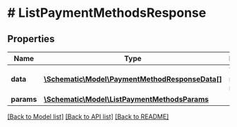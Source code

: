 # # ListPaymentMethodsResponse

## Properties

Name | Type | Description | Notes
------------ | ------------- | ------------- | -------------
**data** | [**\Schematic\Model\PaymentMethodResponseData[]**](PaymentMethodResponseData.md) | The returned resources |
**params** | [**\Schematic\Model\ListPaymentMethodsParams**](ListPaymentMethodsParams.md) |  |

[[Back to Model list]](../../README.md#models) [[Back to API list]](../../README.md#endpoints) [[Back to README]](../../README.md)
